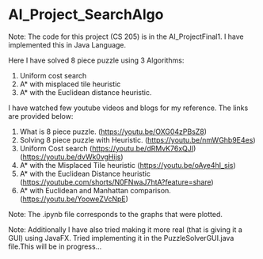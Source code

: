 # AI_Project_SearchAlgo
Note: The code for this project (CS 205) is in the AI_ProjectFinal1. I have implemented this in Java Language.

Here I have solved 8 piece puzzle using 3 Algorithms: 
1. Uniform cost search 
2. A* with misplaced tile heuristic 
3. A* with the Euclidean distance heuristic.

I have watched few youtube videos and blogs for my reference. The links are provided below:
1. What is 8 piece puzzle. (https://youtu.be/OXG04zPBsZ8)
2. Solving 8 piece puzzle with Heuristic. (https://youtu.be/nmWGhb9E4es)
3. Uniform Cost search (https://youtu.be/dRMvK76xQJI) (https://youtu.be/dvWk0vgHijs)
4. A* with the Misplaced Tile heuristic (https://youtu.be/oAye4hI_sis)
5. A* with the Euclidean Distance heuristic (https://youtube.com/shorts/N0FNwaJ7htA?feature=share) 
6. A* with Euclidean and Manhattan comparison. (https://youtu.be/YooweZVcNpE)

Note: The .ipynb file corresponds to the graphs that were plotted. 

Note: Additionally I have also tried making it more real (that is giving it a GUI) using JavaFX. Tried implementing it in the PuzzleSolverGUI.java file.This will be in progress...

